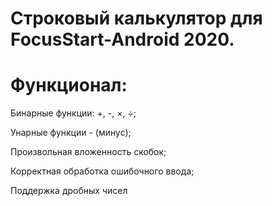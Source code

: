 # Строковый калькулятор для FocusStart-Android 2020.


# Функционал:
Бинарные функции: +, -, ×, ÷;

Унарные функции - (минус);

Произвольная вложенность скобок;

Корректная обработка ошибочного ввода;

Поддержка дробных чисел
